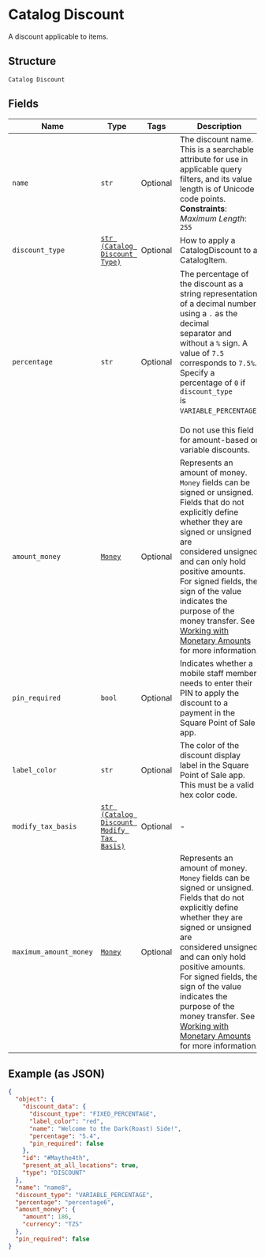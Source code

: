 
# Catalog Discount

A discount applicable to items.

## Structure

`Catalog Discount`

## Fields

| Name | Type | Tags | Description |
|  --- | --- | --- | --- |
| `name` | `str` | Optional | The discount name. This is a searchable attribute for use in applicable query filters, and its value length is of Unicode code points.<br>**Constraints**: *Maximum Length*: `255` |
| `discount_type` | [`str (Catalog Discount Type)`](../../doc/models/catalog-discount-type.md) | Optional | How to apply a CatalogDiscount to a CatalogItem. |
| `percentage` | `str` | Optional | The percentage of the discount as a string representation of a decimal number, using a `.` as the decimal<br>separator and without a `%` sign. A value of `7.5` corresponds to `7.5%`. Specify a percentage of `0` if `discount_type`<br>is `VARIABLE_PERCENTAGE`.<br><br>Do not use this field for amount-based or variable discounts. |
| `amount_money` | [`Money`](../../doc/models/money.md) | Optional | Represents an amount of money. `Money` fields can be signed or unsigned.<br>Fields that do not explicitly define whether they are signed or unsigned are<br>considered unsigned and can only hold positive amounts. For signed fields, the<br>sign of the value indicates the purpose of the money transfer. See<br>[Working with Monetary Amounts](https://developer.squareup.com/docs/build-basics/working-with-monetary-amounts)<br>for more information. |
| `pin_required` | `bool` | Optional | Indicates whether a mobile staff member needs to enter their PIN to apply the<br>discount to a payment in the Square Point of Sale app. |
| `label_color` | `str` | Optional | The color of the discount display label in the Square Point of Sale app. This must be a valid hex color code. |
| `modify_tax_basis` | [`str (Catalog Discount Modify Tax Basis)`](../../doc/models/catalog-discount-modify-tax-basis.md) | Optional | - |
| `maximum_amount_money` | [`Money`](../../doc/models/money.md) | Optional | Represents an amount of money. `Money` fields can be signed or unsigned.<br>Fields that do not explicitly define whether they are signed or unsigned are<br>considered unsigned and can only hold positive amounts. For signed fields, the<br>sign of the value indicates the purpose of the money transfer. See<br>[Working with Monetary Amounts](https://developer.squareup.com/docs/build-basics/working-with-monetary-amounts)<br>for more information. |

## Example (as JSON)

```json
{
  "object": {
    "discount_data": {
      "discount_type": "FIXED_PERCENTAGE",
      "label_color": "red",
      "name": "Welcome to the Dark(Roast) Side!",
      "percentage": "5.4",
      "pin_required": false
    },
    "id": "#Maythe4th",
    "present_at_all_locations": true,
    "type": "DISCOUNT"
  },
  "name": "name8",
  "discount_type": "VARIABLE_PERCENTAGE",
  "percentage": "percentage6",
  "amount_money": {
    "amount": 186,
    "currency": "TZS"
  },
  "pin_required": false
}
```

